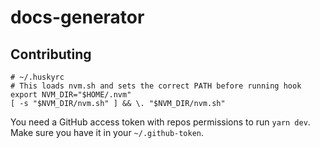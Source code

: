 # docs-generator

## Contributing

```
# ~/.huskyrc
# This loads nvm.sh and sets the correct PATH before running hook
export NVM_DIR="$HOME/.nvm"
[ -s "$NVM_DIR/nvm.sh" ] && \. "$NVM_DIR/nvm.sh"
```

You need a GitHub access token with repos permissions to run `yarn dev`.
Make sure you have it in your `~/.github-token`.